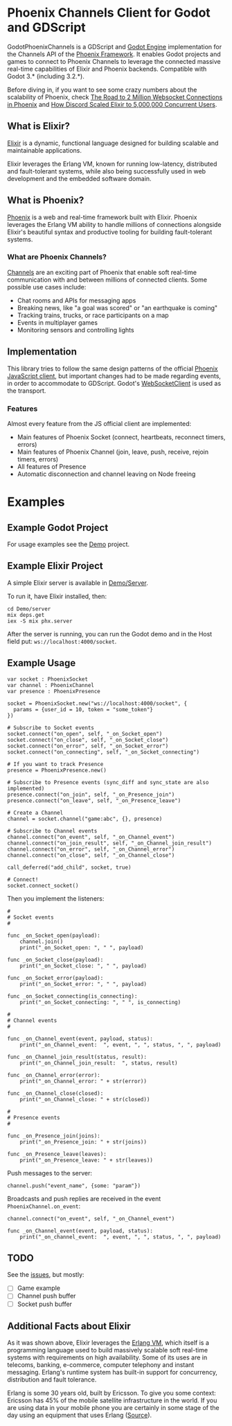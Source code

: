 # Phoenix Channels Client for Godot and GDScript

GodotPhoenixChannels is a GDScript and [Godot Engine](https://godotengine.org) implementation for the Channels API of the [Phoenix Framework](http://www.phoenixframework.org/). It enables Godot projects and games to connect to Phoenix Channels to leverage the connected massive real-time capabilities of Elixir and Phoenix backends. Compatible with Godot 3.* (including 3.2.*).

Before diving in, if you want to see some crazy numbers about the scalability of Phoenix, check [The Road to 2 Million Websocket Connections in Phoenix](https://phoenixframework.org/blog/the-road-to-2-million-websocket-connections) and [How Discord Scaled Elixir to 5,000,000 Concurrent Users](https://blog.discordapp.com/scaling-elixir-f9b8e1e7c29b).

## What is Elixir?
[Elixir](https://elixir-lang.org/) is a dynamic, functional language designed for building scalable and maintainable applications.

Elixir leverages the Erlang VM, known for running low-latency, distributed and fault-tolerant systems, while also being successfully used in web development and the embedded software domain.

## What is Phoenix?
[Phoenix](https://phoenixframework.org/) is a web and real-time framework built with Elixir. Phoenix leverages the Erlang VM ability to handle millions of connections alongside Elixir's beautiful syntax and productive tooling for building fault-tolerant systems.

### What are Phoenix Channels?
[Channels](https://hexdocs.pm/phoenix/channels.html) are an exciting part of Phoenix that enable soft real-time communication with and between millions of connected clients. Some possible use cases include:

- Chat rooms and APIs for messaging apps
- Breaking news, like "a goal was scored" or "an earthquake is coming"
- Tracking trains, trucks, or race participants on a map
- Events in multiplayer games
- Monitoring sensors and controlling lights

## Implementation

This library tries to follow the same design patterns of the official [Phoenix JavaScript client](https://hexdocs.pm/phoenix/js/), but important changes had to be made regarding events, in order to accommodate to GDScript. Godot's [WebSocketClient](https://docs.godotengine.org/en/3.1/classes/class_websocketclient.html) is used as the transport.

### Features
Almost every feature from the JS official client are implemented:

- Main features of Phoenix Socket (connect, heartbeats, reconnect timers, errors)
- Main features of Phoenix Channel (join, leave, push, receive, rejoin timers, errors)
- All features of Presence
- Automatic disconnection and channel leaving on Node freeing

# Examples

## Example Godot Project

For usage examples see the [Demo](./Demo) project.

## Example Elixir Project

A simple Elixir server is available in [Demo/Server](./Demo/server).

To run it, have Elixir installed, then:
```
cd Demo/server
mix deps.get
iex -S mix phx.server
```

After the server is running, you can run the Godot demo and in the Host field put:
`ws://localhost:4000/socket`.

## Example Usage
```gdscript
var socket : PhoenixSocket
var channel : PhoenixChannel
var presence : PhoenixPresence

socket = PhoenixSocket.new("ws://localhost:4000/socket", {
  params = {user_id = 10, token = "some_token"}
})

# Subscribe to Socket events
socket.connect("on_open", self, "_on_Socket_open")
socket.connect("on_close", self, "_on_Socket_close")
socket.connect("on_error", self, "_on_Socket_error")
socket.connect("on_connecting", self, "_on_Socket_connecting")

# If you want to track Presence
presence = PhoenixPresence.new()

# Subscribe to Presence events (sync_diff and sync_state are also implemented)
presence.connect("on_join", self, "_on_Presence_join")
presence.connect("on_leave", self, "_on_Presence_leave")

# Create a Channel
channel = socket.channel("game:abc", {}, presence)

# Subscribe to Channel events
channel.connect("on_event", self, "_on_Channel_event")
channel.connect("on_join_result", self, "_on_Channel_join_result")
channel.connect("on_error", self, "_on_Channel_error")
channel.connect("on_close", self, "_on_Channel_close")

call_deferred("add_child", socket, true)

# Connect!
socket.connect_socket()
```

Then you implement the listeners:
```gdscript
#
# Socket events
#

func _on_Socket_open(payload):
	channel.join()
	print("_on_Socket_open: ", " ", payload)

func _on_Socket_close(payload):
	print("_on_Socket_close: ", " ", payload)

func _on_Socket_error(payload):
	print("_on_Socket_error: ", " ", payload)

func _on_Socket_connecting(is_connecting):
	print("_on_Socket_connecting: ", " ", is_connecting)

#
# Channel events
#

func _on_Channel_event(event, payload, status):
	print("_on_Channel_event:  ", event, ", ", status, ", ", payload)

func _on_Channel_join_result(status, result):
	print("_on_Channel_join_result:  ", status, result)

func _on_Channel_error(error):
	print("_on_Channel_error: " + str(error))

func _on_Channel_close(closed):
	print("_on_Channel_close: " + str(closed))

#
# Presence events
#

func _on_Presence_join(joins):
	print("_on_Presence_join: " + str(joins))

func _on_Presence_leave(leaves):
	print("_on_Presence_leave: " + str(leaves))

```

Push messages to the server:
```gdscript
channel.push("event_name", {some: "param"})
```

Broadcasts and push replies are received in the event `PhoenixChannel.on_event`:
```gdscript
channel.connect("on_event", self, "_on_Channel_event")

func _on_Channel_event(event, payload, status):
	print("_on_channel_event:  ", event, ", ", status, ", ", payload)
```

## TODO
See the [issues](https://github.com/alfredbaudisch/GodotPhoenixChannels/issues), but mostly:
- [ ] Game example
- [ ] Channel push buffer
- [ ] Socket push buffer

## Additional Facts about Elixir

As it was shown above, Elixir leverages the [Erlang VM](https://en.wikipedia.org/wiki/Erlang_(programming_language)), which itself is a programming language used to build massively scalable soft real-time systems with requirements on high availability. Some of its uses are in telecoms, banking, e-commerce, computer telephony and instant messaging. Erlang's runtime system has built-in support for concurrency, distribution and fault tolerance.

Erlang is some 30 years old, built by Ericsson. To give you some context: Ericsson has 45% of the mobile satellite infrastructure in the world. If you are using data in your mobile phone you are certainly in some stage of the day using an equipment that uses Erlang ([Source](https://www.youtube.com/watch?v=Zf51VOjIVCQ)).
